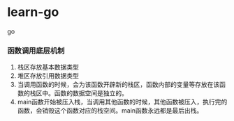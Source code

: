 # learn-go
go


### 函数调用底层机制
1. 栈区存放基本数据类型
2. 堆区存放引用数据类型
3. 当调用函数的时候，会为该函数开辟新的栈区，函数内部的变量等存放在该函数的栈区中。函数的数据空间是独立的。
4. main函数开始被压入栈，当调用其他函数的时候，其他函数被压入，执行完的函数，会销毁这个函数对应的栈空间。main函数永远都是最后出栈。